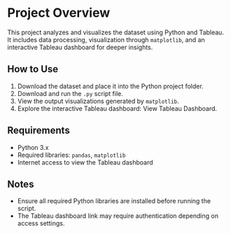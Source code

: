 
</head>
<body>

<h1>Project Overview</h1>
<p>This project analyzes and visualizes the dataset using Python and Tableau. It includes data processing, visualization through <code>matplotlib</code>, and an interactive Tableau dashboard for deeper insights.</p>

<h2>How to Use</h2>
<ol>
  <li>Download the dataset and place it into the Python project folder.</li>
  <li>Download and run the <code>.py</code> script file.</li>
  <li>View the output visualizations generated by <code>matplotlib</code>.</li>
  <li>Explore the interactive Tableau dashboard: 
    <a https://public.tableau.com/app/profile/jing.jie.yen/viz/shared/8TXQB8NSJ>View Tableau Dashboard</a>.
  </li>
</ol>

<h2>Requirements</h2>
<ul>
  <li>Python 3.x</li>
  <li>Required libraries: <code>pandas</code>, <code>matplotlib</code></li>
  <li>Internet access to view the Tableau dashboard</li>
</ul>

<h2>Notes</h2>
<ul>
  <li>Ensure all required Python libraries are installed before running the script.</li>
  <li>The Tableau dashboard link may require authentication depending on access settings.</li>
</ul>

</body>
</html>

